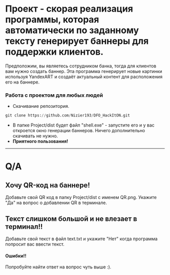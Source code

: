 # Проект - скорая реализация программы, которая автоматически по заданному тексту генерирует баннеры для поддержки клиентов.
Предположим, вы являетесь сотрудником банка, тогда для клиентов вам нужно создать баннер. Эта программа генерирует новые картинки используя YandexART и создаёт актуальный контент для расположения его на баннере.

### Работа с проектом для любых людей
* Скачивание репозитория.
``` python
git clone https://github.com/Nizier193/DFO_HackItON.git
```
* В папке Project/dist будет файл "shell.exe" - запустите его и у вас откроется окно генерации баннеров.
Ничего дополнительно скачивать не нужно.
* **Приятного пользования!**
---
# Q/A
## Хочу QR-код на баннере!
Добавьте свой QR код в папку Project/dist с именем QR.png. Укажите "Да" на вопрос о добавлении QR в терминале.

## Текст слишком большой и не влезает в терминал!!
Добавьте свой текст в файл text.txt и укажите "Нет" когда программа попросит вас ввести текст.

#### Ошибки!!
Попробуйте найти ответ на вопрос чуть выше :).